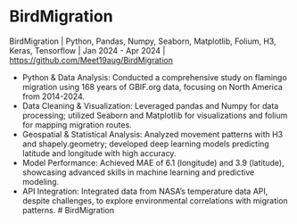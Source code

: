 # BirdMigration

BirdMigration | Python, Pandas, Numpy, Seaborn, Matplotlib, Folium, H3, Keras, Tensorflow | Jan 2024 - Apr 2024 | https://github.com/Meet19aug/BirdMigration
- Python & Data Analysis: Conducted a comprehensive study on flamingo migration using 168 years of GBIF.org data, focusing on North America from 2014-2024.
- Data Cleaning & Visualization: Leveraged pandas and Numpy for data processing; utilized Seaborn and Matplotlib for visualizations and folium for mapping migration routes.
- Geospatial & Statistical Analysis: Analyzed movement patterns with H3 and shapely.geometry; developed deep learning models predicting latitude and longitude with high accuracy.
- Model Performance: Achieved MAE of 6.1 (longitude) and 3.9 (latitude), showcasing advanced skills in machine learning and predictive modeling.
- API Integration: Integrated data from NASA’s temperature data API, despite challenges, to explore environmental correlations with migration patterns.
#   B i r d M i g r a t i o n  
 